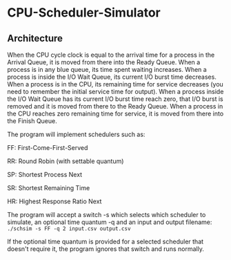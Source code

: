 # CPU-Scheduler-Simulator

## Architecture

When the CPU cycle clock is equal to the arrival time for a process in the Arrival Queue, it is moved from there into the Ready Queue. When a process is in any blue queue, its time spent waiting increases. When a process is inside the I/O Wait Queue, its current I/O burst time decreases. When a process is in the CPU, its remaining time for service decreases (you need to remember the initial service time for output). When a process inside the I/O Wait Queue has its current I/O burst time reach zero, that I/O burst is removed and it is moved from there to the Ready Queue. When a process in the CPU reaches zero remaining time for service, it is moved from there into the Finish Queue.

The program will implement schedulers such as:

FF: First-Come-First-Served

RR: Round Robin (with settable quantum)

SP: Shortest Process Next

SR: Shortest Remaining Time

HR: Highest Response Ratio Next

The program will accept a switch -s which selects which scheduler to simulate, an optional time quantum -q and an input and output filename:
```./schsim -s FF -q 2 input.csv output.csv```

If the optional time quantum is provided for a selected scheduler that doesn't require it, the program ignores that switch and runs normally.
